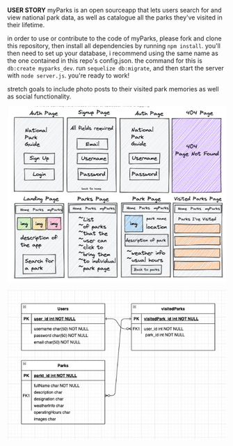 **USER STORY**
myParks is an open sourceapp that lets users search for and view national park data, as well as catalogue all the parks they've visited in their lifetime.

in order to use or contribute to the code of myParks, please fork and clone this repository, then install all dependencies by running `npm install`.
you'll then need to set up your database, i recommend using the same name as the one contained in this repo's config.json. the command for this is `db:create myparks_dev`. run `sequelize db:migrate`, and then start the server with `node server.js`. you're ready to work!


stretch goals to include photo posts to their visited park memories as well as social functionality.


![wireframe](graphics/myParksWireframe.png)

![ERD](graphics/myParksERD.png)